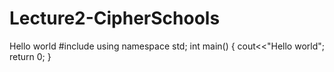 # Lecture2-CipherSchools
Hello world
#include<iostream>
using namespace std;
int main()
{
    cout<<"Hello world";
    return 0;
}
